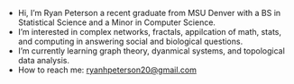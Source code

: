 - Hi, I’m Ryan Peterson a recent graduate from MSU Denver with a BS in Statistical Science and a Minor in Computer Science.
- I’m interested in complex networks, fractals, appilcation of math, stats, and computing in answering social and biological questions.
- I’m currently learning graph theory, dyanmical systems, and topological data analysis. 
- How to reach me: ryanhpeterson20@gmail.com 

<!---
RyanHPeterson20/RyanHPeterson20 is a ✨ special ✨ repository because its `README.md` (this file) appears on your GitHub profile.
You can click the Preview link to take a look at your changes.
--->

